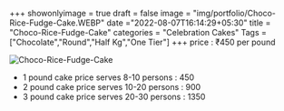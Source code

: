 +++
showonlyimage = true
draft = false
image = "img/portfolio/Choco-Rice-Fudge-Cake.WEBP"
date ="2022-08-07T16:14:29+05:30"
title = "Choco-Rice-Fudge-Cake"
categories = "Celebration Cakes"
Tags = ["Chocolate","Round","Half Kg","One Tier"]
+++
price : ₹450 per pound
<!--more-->
![Choco-Rice-Fudge-Cake](/img/portfolio/Choco-Rice-Fudge-Cake.WEBP)
* 1 pound cake price serves 8-10 persons : 450
* 2 pound cake price serves 10-20 persons : 900
* 3 pound cake price serves 20-30 persons : 1350
